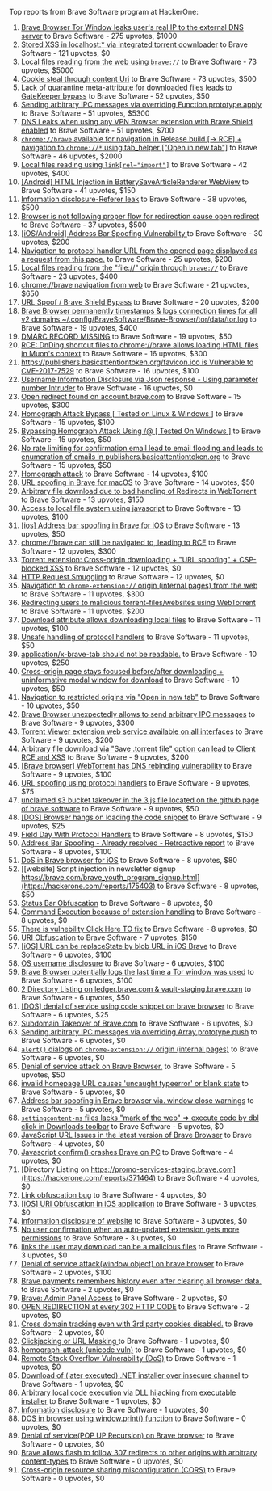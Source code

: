 Top reports from Brave Software program at HackerOne:

1. [Brave Browser Tor Window leaks user's real IP to the external DNS server](https://hackerone.com/reports/1077022) to Brave Software - 275 upvotes, $1000
2. [Stored XSS in localhost:* via integrated torrent downloader](https://hackerone.com/reports/681617) to Brave Software - 121 upvotes, $0
3. [Local files reading from the web using `brave://`](https://hackerone.com/reports/390013) to Brave Software - 73 upvotes, $5000
4. [Cookie steal through content Uri](https://hackerone.com/reports/876192) to Brave Software - 73 upvotes, $500
5. [Lack of quarantine meta-attribute for downloaded files leads to GateKeeper bypass](https://hackerone.com/reports/374106) to Brave Software - 52 upvotes, $50
6. [Sending arbitrary IPC messages via overriding Function.prototype.apply](https://hackerone.com/reports/188086) to Brave Software - 51 upvotes, $5300
7. [DNS Leaks when using any VPN Browser extension with Brave Shield enabled](https://hackerone.com/reports/1203842) to Brave Software - 51 upvotes, $700
8. [`chrome://brave` available for navigation in Release build [-\> RCE] + navigation to `chrome://*` using tab_helper ["Open in new tab"]](https://hackerone.com/reports/395737) to Brave Software - 46 upvotes, $2000
9. [Local files reading using `link[rel="import"]`](https://hackerone.com/reports/375329) to Brave Software - 42 upvotes, $400
10. [[Android] HTML Injection in BatterySaveArticleRenderer WebView](https://hackerone.com/reports/176065) to Brave Software - 41 upvotes, $150
11. [Information disclosure-Referer leak](https://hackerone.com/reports/1337624) to Brave Software - 38 upvotes, $500
12. [Browser is not following proper flow for redirection cause open redirect ](https://hackerone.com/reports/1579374) to Brave Software - 37 upvotes, $500
13. [[iOS/Android] Address Bar Spoofing Vulnerability ](https://hackerone.com/reports/175958) to Brave Software - 30 upvotes, $200
14. [Navigation to protocol handler URL from the opened page displayed as a request from this page.](https://hackerone.com/reports/374969) to Brave Software - 25 upvotes, $200
15. [Local files reading from the "file://" origin through `brave://`](https://hackerone.com/reports/390362) to Brave Software - 23 upvotes, $400
16. [chrome://brave navigation from web](https://hackerone.com/reports/415967) to Brave Software - 21 upvotes, $650
17. [URL Spoof / Brave Shield Bypass](https://hackerone.com/reports/255991) to Brave Software - 20 upvotes, $200
18. [Brave Browser permanently timestamps & logs connection times for all v2 domains ~/.config/BraveSoftware/Brave-Browser/tor/data/tor.log](https://hackerone.com/reports/1249056) to Brave Software - 19 upvotes, $400
19. [DMARC RECORD MISSING](https://hackerone.com/reports/491753) to Brave Software - 19 upvotes, $50
20. [RCE: DnDing shortcut files to chrome://brave allows loading HTML files in Muon's context](https://hackerone.com/reports/415258) to Brave Software - 16 upvotes, $300
21. [https://publishers.basicattentiontoken.org/favicon.ico is Vulnerable to CVE-2017-7529](https://hackerone.com/reports/980856) to Brave Software - 16 upvotes, $100
22. [Username Information Disclosure via Json response - Using parameter number Intruder](https://hackerone.com/reports/812351) to Brave Software - 16 upvotes, $0
23. [Open redirect found on account.brave.com](https://hackerone.com/reports/1338437) to Brave Software - 15 upvotes, $300
24. [Homograph Attack Bypass [ Tested on Linux & Windows ]](https://hackerone.com/reports/268984) to Brave Software - 15 upvotes, $100
25. [Bypassing Homograph Attack Using /@ [ Tested On Windows ]](https://hackerone.com/reports/317931) to Brave Software - 15 upvotes, $50
26. [No rate limiting for confirmation email lead to email flooding and leads to enumeration of emails in publishers.basicattentiontoken.org](https://hackerone.com/reports/854793) to Brave Software - 15 upvotes, $50
27. [Homograph attack](https://hackerone.com/reports/175286) to Brave Software - 14 upvotes, $100
28. [URL spoofing in Brave for macOS](https://hackerone.com/reports/369086) to Brave Software - 14 upvotes, $50
29. [Arbitrary file download due to bad handling of Redirects in WebTorrent](https://hackerone.com/reports/975514) to Brave Software - 13 upvotes, $150
30. [Access to local file system using javascript](https://hackerone.com/reports/175979) to Brave Software - 13 upvotes, $100
31. [[ios] Address bar spoofing in Brave for iOS](https://hackerone.com/reports/176929) to Brave Software - 13 upvotes, $50
32. [chrome://brave can still be navigated to, leading to RCE](https://hackerone.com/reports/415178) to Brave Software - 12 upvotes, $300
33. [Torrent extension: Cross-origin downloading + "URL spoofing" + CSP-blocked XSS](https://hackerone.com/reports/378864) to Brave Software - 12 upvotes, $0
34. [HTTP Request Smuggling](https://hackerone.com/reports/866382) to Brave Software - 12 upvotes, $0
35. [Navigation to `chrome-extension://` origin (internal pages) from the web](https://hackerone.com/reports/378805) to Brave Software - 11 upvotes, $300
36. [Redirecting users to malicious torrent-files/websites using WebTorrent](https://hackerone.com/reports/968328) to Brave Software - 11 upvotes, $200
37. [Download attribute allows downloading local files](https://hackerone.com/reports/258710) to Brave Software - 11 upvotes, $100
38. [Unsafe handling of protocol handlers](https://hackerone.com/reports/369185) to Brave Software - 11 upvotes, $50
39. [application/x-brave-tab should not be readable.](https://hackerone.com/reports/258578) to Brave Software - 10 upvotes, $250
40. [Cross-origin page stays focused before/after downloading + uninformative modal window for download](https://hackerone.com/reports/375259) to Brave Software - 10 upvotes, $50
41. [Navigation to restricted origins via "Open in new tab"](https://hackerone.com/reports/369218) to Brave Software - 10 upvotes, $50
42. [Brave Browser unexpectedly allows to send arbitrary IPC messages](https://hackerone.com/reports/187542) to Brave Software - 9 upvotes, $300
43. [Torrent Viewer extension web service available on all interfaces](https://hackerone.com/reports/300181) to Brave Software - 9 upvotes, $200
44. [Arbitrary file download via "Save .torrent file" option can lead to Client RCE and XSS](https://hackerone.com/reports/963155) to Brave Software - 9 upvotes, $200
45. [[Brave browser] WebTorrent has DNS rebinding vulnerability](https://hackerone.com/reports/663729) to Brave Software - 9 upvotes, $100
46. [URL spoofing using protocol handlers](https://hackerone.com/reports/373721) to Brave Software - 9 upvotes, $75
47. [unclaimed s3 bucket takeover in the 3 js file located on the github page of  brave software](https://hackerone.com/reports/1316650) to Brave Software - 9 upvotes, $50
48. [[DOS] Browser hangs on loading the code snippet](https://hackerone.com/reports/181686) to Brave Software - 9 upvotes, $25
49. [Field Day With Protocol Handlers](https://hackerone.com/reports/416040) to Brave Software - 8 upvotes, $150
50. [Address Bar Spoofing - Already resolved - Retroactive report](https://hackerone.com/reports/175779) to Brave Software - 8 upvotes, $100
51. [DoS in Brave browser for iOS](https://hackerone.com/reports/357665) to Brave Software - 8 upvotes, $80
52. [[website] Script injection in newsletter signup https://brave.com/brave_youth_program_signup.html](https://hackerone.com/reports/175403) to Brave Software - 8 upvotes, $50
53. [Status Bar Obfuscation](https://hackerone.com/reports/175701) to Brave Software - 8 upvotes, $0
54. [Command Execution because of extension handling](https://hackerone.com/reports/188078) to Brave Software - 8 upvotes, $0
55. [There is vulnebility Click Here TO fix](https://hackerone.com/reports/319036) to Brave Software - 8 upvotes, $0
56. [URI Obfuscation](https://hackerone.com/reports/175529) to Brave Software - 7 upvotes, $150
57. [[iOS] URL can be replaceState by blob URL in iOS Brave](https://hackerone.com/reports/215044) to Brave Software - 6 upvotes, $100
58. [OS username disclosure](https://hackerone.com/reports/258585) to Brave Software - 6 upvotes, $100
59. [Brave Browser potentially logs the last time a Tor window was used](https://hackerone.com/reports/1024668) to Brave Software - 6 upvotes, $100
60. [2 Directory Listing on ledger.brave.com & vault-staging.brave.com](https://hackerone.com/reports/175320) to Brave Software - 6 upvotes, $50
61. [[DOS] denial of service using code snippet on brave browser](https://hackerone.com/reports/181558) to Brave Software - 6 upvotes, $25
62. [Subdomain Takeover of Brave.com](https://hackerone.com/reports/175397) to Brave Software - 6 upvotes, $0
63. [Sending arbitrary IPC messages via overriding Array.prototype.push](https://hackerone.com/reports/188561) to Brave Software - 6 upvotes, $0
64. [`alert()` dialogs on `chrome-extension://` origin (internal pages)](https://hackerone.com/reports/378809) to Brave Software - 6 upvotes, $0
65. [Denial of service attack on Brave Browser.](https://hackerone.com/reports/176066) to Brave Software - 5 upvotes, $50
66. [invalid homepage URL causes 'uncaught typeerror' or blank state](https://hackerone.com/reports/177184) to Brave Software - 5 upvotes, $0
67. [Address bar spoofing in Brave browser via. window close warnings](https://hackerone.com/reports/208834) to Brave Software - 5 upvotes, $0
68. [`settingcontent-ms` files lacks "mark of the web" =\> execute code by dbl click in Downloads toolbar](https://hackerone.com/reports/377206) to Brave Software - 5 upvotes, $0
69. [JavaScript URL Issues in the latest version of Brave Browser](https://hackerone.com/reports/176083) to Brave Software - 4 upvotes, $0
70. [Javascript confirm() crashes Brave on PC](https://hackerone.com/reports/176076) to Brave Software - 4 upvotes, $0
71. [Directory Listing on https://promo-services-staging.brave.com](https://hackerone.com/reports/371464) to Brave Software - 4 upvotes, $0
72. [Link obfuscation bug](https://hackerone.com/reports/669440) to Brave Software - 4 upvotes, $0
73. [[iOS] URI Obfuscation in iOS application](https://hackerone.com/reports/176159) to Brave Software - 3 upvotes, $0
74. [Information disclosure of website](https://hackerone.com/reports/179121) to Brave Software - 3 upvotes, $0
75. [No user confirmation when an auto-updated extension gets more permissions](https://hackerone.com/reports/199243) to Brave Software - 3 upvotes, $0
76. [links the user may download can be a malicious files](https://hackerone.com/reports/182557) to Brave Software - 3 upvotes, $0
77. [Denial of service attack(window object) on brave browser](https://hackerone.com/reports/176197) to Brave Software - 2 upvotes, $100
78. [Brave payments remembers history even after clearing all browser data.](https://hackerone.com/reports/203088) to Brave Software - 2 upvotes, $0
79. [Brave: Admin Panel Access](https://hackerone.com/reports/175366) to Brave Software - 2 upvotes, $0
80. [OPEN REDIRECTION at every 302 HTTP CODE](https://hackerone.com/reports/369447) to Brave Software - 2 upvotes, $0
81. [Cross domain tracking even with 3rd party cookies disabled.](https://hackerone.com/reports/331428) to Brave Software - 2 upvotes, $0
82. [Clickjacking or URL Masking ](https://hackerone.com/reports/204198) to Brave Software - 1 upvotes, $0
83. [homograph-attack (unicode vuln)](https://hackerone.com/reports/221461) to Brave Software - 1 upvotes, $0
84. [Remote Stack Overflow Vulnerability (DoS)](https://hackerone.com/reports/181061) to Brave Software - 1 upvotes, $0
85. [Download of (later executed) .NET installer over insecure channel](https://hackerone.com/reports/272231) to Brave Software - 1 upvotes, $0
86. [Arbitrary local code execution via DLL hijacking from executable installer](https://hackerone.com/reports/272221) to Brave Software - 1 upvotes, $0
87. [Information disclosure](https://hackerone.com/reports/1347249) to Brave Software - 1 upvotes, $0
88. [DOS in browser using window.print() function](https://hackerone.com/reports/176364) to Brave Software - 0 upvotes, $0
89. [Denial of service(POP UP Recursion) on Brave browser](https://hackerone.com/reports/179248) to Brave Software - 0 upvotes, $0
90. [Brave allows flash to follow 307 redirects to other origins with arbitrary content-types](https://hackerone.com/reports/449478) to Brave Software - 0 upvotes, $0
91. [Cross-origin resource sharing misconfiguration (CORS)](https://hackerone.com/reports/954512) to Brave Software - 0 upvotes, $0

